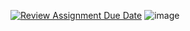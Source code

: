 [![Review Assignment Due Date](https://classroom.github.com/assets/deadline-readme-button-24ddc0f5d75046c5622901739e7c5dd533143b0c8e959d652212380cedb1ea36.svg)](https://classroom.github.com/a/xtOUOlBe)
![image](https://github.com/fpoly-phongtt35/report-complete-quiz-1-2-Anhtd197/assets/144794079/b40f4e4e-876e-409e-9b09-437db037f569)
